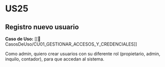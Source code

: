 # US25

## Registro nuevo usuario

**Caso de Uso:** [[📄 CasosDeUso/CU01_GESTIONAR_ACCESOS_Y_CREDENCIALES]]

Como admin, quiero crear usuarios con su diferente rol (propietario, admin, inquilo, contador), para que accedan al sistema.